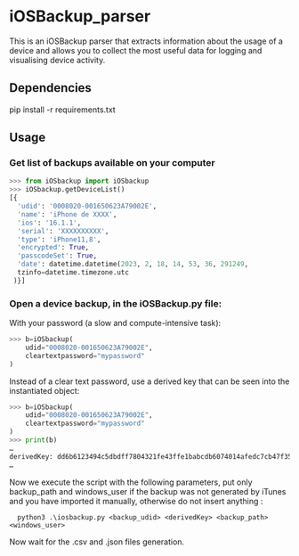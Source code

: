 # iOSBackup_parser
This is an iOSBackup parser that extracts information about the usage of a device and allows you to collect the most useful data for logging and visualising device activity.

## Dependencies

pip install -r requirements.txt

## Usage

### Get list of backups available on your computer
```python
>>> from iOSbackup import iOSbackup
>>> iOSbackup.getDeviceList()
[{
  'udid': '0008020-001650623A79002E',
  'name': 'iPhone de XXXX', 
  'ios': '16.1.1', 
  'serial': 'XXXXXXXXXX', 
  'type': 'iPhone11,8', 
  'encrypted': True, 
  'passcodeSet': True, 
  'date': datetime.datetime(2023, 2, 18, 14, 53, 36, 291249,
  tzinfo=datetime.timezone.utc
 )}]
```

### Open a device backup, in the iOSBackup.py file:

With your password (a slow and compute-intensive task):
```python
>>> b=iOSbackup(
	udid="0008020-001650623A79002E",
	cleartextpassword="mypassword"
)
```
Instead of a clear text password, use a derived key that can be seen into the instantiated object:
```python
>>> b=iOSbackup(
	udid="0008020-001650623A79002E",
	cleartextpassword="mypassword"
)
>>> print(b)
…
derivedKey: dd6b6123494c5dbdff7804321fe43ffe1babcdb6074014afedc7cb47f351524
…
```
Now we execute the script with the following parameters, put only backup_path and windows_user if the backup was not generated by iTunes and you have imported it manually, otherwise do not insert anything :
```
  python3 .\iosbackup.py <backup_udid> <derivedKey> <backup_path> <windows_user>
```

Now wait for the .csv and .json files generation.

